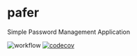 # pafer
Simple Password Management Application

![workflow](https://github.com/cdw8431/pafer-restapi/actions/workflows/python-app.yml/badge.svg)
[![codecov](https://codecov.io/gh/cdw8431/pafer-restapi/branch/main/graph/badge.svg?token=S3ZN3LJYAQ)](https://codecov.io/gh/cdw8431/pafer-restapi)
